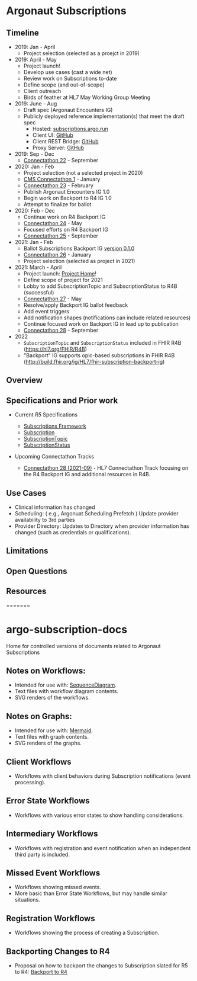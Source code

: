 # Argonaut Subscriptions

## Timeline 

- 2019: Jan - April
  - Project selection (selected as a proejct in 2019)
- 2019: April - May
  - Project launch!
  - Develop use cases (cast a wide net)
  - Review work on Subscriptions to-date
  - Define scope (and out-of-scope)
  - Client outreach
  - Birds of feather at HL7 May Working Group Meeting
- 2019: June - Aug
  - Draft spec (Argonaut Encounters IG)
  - Publicly deployed reference implementation(s) that meet the draft spec
    - Hosted: [subscriptions.argo.run](http://subscriptions.argo.run)
    - Client UI: [GitHub](https://github.com/microsoft-healthcare-madison/argonaut-subscription-client-ui)
    - Client REST Bridge: [GitHub](https://github.com/microsoft-healthcare-madison/argonaut-subscription-client)
    - Proxy Server: [GitHub](https://github.com/microsoft-healthcare-madison/argonaut-subscription-server-proxy)
- 2019: Sep - Dec
  - [Connectathon 22](https://confluence.hl7.org/display/FHIR/2019-09+Subscription) - September
- 2020: Jan - Feb
  - Project selection (not a selected project in 2020)
  - [CMS Connectathon 1](https://confluence.hl7.org/display/FHIR/2020-01+Subscriptions) - January
  - [Connectathon 23](https://confluence.hl7.org/display/FHIR/2020-02+Subscriptions+Track) - February
  - Publish Argonaut Encounters IG 1.0
  - Begin work on Backport to R4 IG 1.0
  - Attempt to finalize for ballot
- 2020: Feb - Dec
  - Continue work on R4 Backport IG
  - [Connectathon 24](https://confluence.hl7.org/display/FHIR/2020-05+Subscriptions+Track) - May
  - Focused efforts on R4 Backport IG
  - [Connectathon 25](https://confluence.hl7.org/display/FHIR/2020-09+Subscriptions+Track) - September
- 2021: Jan - Feb
  - Ballot Subscriptions Backport IG [version 0.1.0](http://hl7.org/fhir/uv/subscriptions-backport/2021JAN/)
  - [Connectathon 26](https://confluence.hl7.org/display/FHIR/2021-01+Subscriptions+Track) - January
  - Project selection (selected as project in 2021)
- 2021: March - April
  - Project launch: [Project Home](https://confluence.hl7.org/display/AP/Subscriptions+Home)!
  - Define scope of project for 2021
  - Lobby to add SubscriptionTopic and SubscriptionStatus to R4B (successful)
  - [Connectathon 27](https://confluence.hl7.org/display/FHIR/2021-05+Subscriptions) - May
  - Resolve/apply Backport IG ballot feedback
  - Add event triggers
  - Add notification shapes (notifications can include related resources)
  - Continue focused work on Backport IG in lead up to publication
  - [Connectathon 28](https://confluence.hl7.org/display/FHIR/2021-09+Subscriptions) - September
- 2022
  - `SubscriptionTopic` and `SubscriptionStatus` included in FHIR R4B (https://hl7.org/FHIR/R4B)
  - "Backport" IG supports opic-based subscriptions in FHIR R4B (http://build.fhir.org/ig/HL7/fhir-subscription-backport-ig)
## Overview

## Specifications and Prior work

- Current *R5* Specifications
  - [Subscriptions Framework](http://build.fhir.org/subscriptions.html)
  - [Subscription](http://build.fhir.org/subscription.html)
  - [SubscriptionTopic](http://build.fhir.org/branches/argonaut-subscription/subscriptiontopic.html)
  - [SubscriptionStatus](http://build.fhir.org/branches/argonaut-subscription/subscriptionstatus.html)

- Upcoming Connectathon Tracks
  - [Connectathon 28 (2021-09)](https://confluence.hl7.org/display/FHIR/2021-09+Subscriptions) - HL7 Connectathon Track focusing on the R4 Backport IG and additional resources in R4B.

## Use Cases

- Clinical information has changed
- Scheduling: ( e.g., Argonuat Scheduling Prefetch )  Update provider availability to 3rd parties
- Provider Directory:  Updates to Directory when provider information has changed (such as credentials or qualifications).

## Limitations

## Open Questions

## Resources

=======
# argo-subscription-docs
Home for controlled versions of documents related to Argonaut Subscriptions

## Notes on Workflows:

- Intended for use with: [SequenceDiagram](https://sequencediagram.org/).
- Text files with workflow diagram contents.
- SVG renders of the workflows.

## Notes on Graphs:

- Intended for use with: [Mermaid](http://knsv.github.io/mermaid/#/).
- Text files with graph contents.
- SVG renders of the graphs.

## Client Workflows

- Workflows with client behaviors during Subscription notifications (event processing).

## Error State Workflows

- Workflows with various error states to show handling considerations.

## Intermediary Workflows

- Workflows with registration and event notification when an independent third party is included.

## Missed Event Workflows

- Workflows showing missed events.
- More basic than Error State Workflows, but may handle similar situations.

## Registration Workflows

- Workflows showing the process of creating a Subscription.

## Backporting Changes to R4

- Proposal on how to backport the changes to Subscription slated for R5 to R4: [Backport to R4](backport-to-r4.md)

